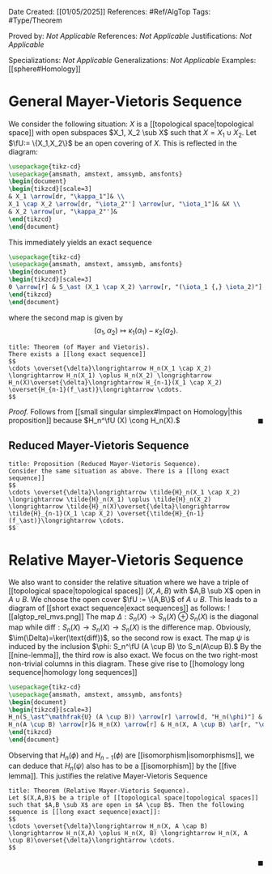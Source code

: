 <div class="topSpace"></div>

Date Created: [[01/05/2025]]
References: #Ref/AlgTop 
Tags: #Type/Theorem 

Proved by: <i>Not Applicable</i>
References: <i>Not Applicable</i>
Justifications: <i>Not Applicable</i>

Specializations: <i>Not Applicable</i>
Generalizations: <i>Not Applicable</i>
Examples: [[sphere#Homology]]

# General Mayer-Vietoris Sequence

We consider the following situation: $X$ is a [[topological space|topological space]] with open subspaces $X_1, X_2 \sub X$ such that $X=X_1 \cup X_2.$ Let $\fU:= \{X_1,X_2\}$ be an open covering of $X$. This is reflected in the diagram:
```tikz
\usepackage{tikz-cd}
\usepackage{amsmath, amstext, amssymb, amsfonts}
\begin{document}
\begin{tikzcd}[scale=3]
& X_1 \arrow[dr, "\kappa_1"]& \\
X_1 \cap X_2 \arrow[dr, "\iota_2"'] \arrow[ur, "\iota_1"]& &X \\
& X_2 \arrow[ur, "\kappa_2"']& 
\end{tikzcd}
\end{document}
```

This immediately yields an exact sequence

```tikz
\usepackage{tikz-cd}
\usepackage{amsmath, amstext, amssymb, amsfonts}
\begin{document}
\begin{tikzcd}[scale=3]
0 \arrow[r] & S_\ast (X_1 \cap X_2) \arrow[r, "(\iota_1 {,} \iota_2)"] & S_\ast(X_1) \oplus S_\ast(X_2) \arrow[r] & S_\ast^\mathfrak{U}(X) \arrow[r]& 0
\end{tikzcd}
\end{document}
```
where the second map is given by
$$
(\alpha_1, \alpha_2) \mapsto \kappa_1(\alpha_1) - \kappa_2(\alpha_2).
$$

``` ad-Theorem
title: Theorem (of Mayer and Vietoris).
There exists a [[long exact sequence]] 
$$
\cdots \overset{\delta}\longrightarrow H_n(X_1 \cap X_2) \longrightarrow H_n(X_1) \oplus H_n(X_2) \longrightarrow H_n(X)\overset{\delta}\longrightarrow H_{n-1}(X_1 \cap X_2) \overset{H_{n-1}(f_\ast)}\longrightarrow \cdots.
$$
```
*Proof.*
Follows from [[small singular simplex#Impact on Homology|this proposition]] because $H_n^\fU (X) \cong H_n(X).$<span style="float:right;">$\blacksquare$</span>

## Reduced Mayer-Vietoris Sequence

``` ad-Proposition
title: Proposition (Reduced Mayer-Vietoris Sequence).
Consider the same situation as above. There is a [[long exact sequence]]
$$
\cdots \overset{\delta}\longrightarrow \tilde{H}_n(X_1 \cap X_2) \longrightarrow \tilde{H}_n(X_1) \oplus \tilde{H}_n(X_2) \longrightarrow \tilde{H}_n(X)\overset{\delta}\longrightarrow \tilde{H}_{n-1}(X_1 \cap X_2) \overset{\tilde{H}_{n-1}(f_\ast)}\longrightarrow \cdots.
$$
```

# Relative Mayer-Vietoris Sequence

We also want to consider the relative situation where we have a triple of [[topological space|topological spaces]] $(X,A,B)$ with $A,B \sub X$ open in $A \cup B$. We choose the open cover $\fU := \{A,B\}$ of $A \cup B.$ This leads to a diagram of [[short exact sequence|exact sequences]] as follows:
![[algtop_rel_mvs.png]]
The map $\Delta: S_n(X) \to S_n(X) \oplus S_n(X)$ is the diagonal map while $\text{diff}: S_n(X) \to S_n(X) \to S_n(X)$ is the difference map. Obviously, $\im(\Delta)=\ker(\text{diff})$, so the second row is exact. The map $\psi$ is induced by the inclusion $\phi: S_n^\fU (A \cup B) \to S_n(A\cup B).$ By the [[nine-lemma]], the third row is also exact.
We focus on the two right-most non-trivial columns in this diagram. These give rise to [[homology long sequence|homology long sequences]]
```tikz
\usepackage{tikz-cd}
\usepackage{amsmath, amstext, amssymb, amsfonts}
\begin{document}
\begin{tikzcd}[scale=3]
H_n(S_\ast^\mathfrak{U} (A \cup B)) \arrow[r] \arrow[d, "H_n(\phi)"] & H_n(X) \arrow[r] \arrow[d, equal]&H_n(S_\ast(X)/S_\ast^\mathfrak{U}(A \cup B)) \arrow[r, "\delta"] \arrow[d, "H_n(\psi)"]& H_{n-1}(S_\ast^\mathfrak{U}(A \cup B)) \arrow[r] \arrow[d, "H_{n-1}(\phi)"]& H_{n-1}(X) \arrow[d, equal]\\
H_n(A \cup B) \arrow[r]& H_n(X) \arrow[r] & H_n(X, A \cup B) \ar[r, "\delta"] & H_{n-1}(A \cup B)\arrow[r] & H_{n-1}(X)
\end{tikzcd}
\end{document}
```
Observing that $H_n(\phi)$ and $H_{n-1}(\phi)$ are [[isomorphism|isomorphisms]], we can deduce that $H_n(\psi)$ also has to be a [[isomorphism]] by the [[five lemma]]. This justifies the relative Mayer-Vietoris Sequence

``` ad-Theorem
title: Theorem (Relative Mayer-Vietoris Sequence).
Let $(X,A,B)$ be a triple of [[topological space|topological spaces]] such that $A,B \sub X$ are open in $A \cup B$. Then the following sequence is [[long exact sequence|exact]]:
$$
\cdots \overset{\delta}\longrightarrow H_n(X, A \cap B) \longrightarrow H_n(X,A) \oplus H_n(X, B) \longrightarrow H_n(X, A \cup B)\overset{\delta}\longrightarrow \cdots.
$$

```
<span style="float:right;">$\blacksquare$</span>
